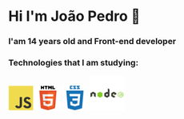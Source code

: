 <h1>Hi I'm João Pedro 👋</h1>

###   I'am 14 years old and Front-end developer

### Technologies that I am studying:

<div display='flex'>
<img src='https://raw.githubusercontent.com/devicons/devicon/master/icons/javascript/javascript-original.svg' width='50'>
<img src='https://raw.githubusercontent.com/devicons/devicon/master/icons/html5/html5-original-wordmark.svg' width='50'>
<img src='https://raw.githubusercontent.com/devicons/devicon/master/icons/css3/css3-plain-wordmark.svg' width='50'>
<img src='https://raw.githubusercontent.com/devicons/devicon/master/icons/nodejs/nodejs-original-wordmark.svg' width='70'>
</div>
